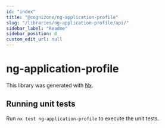 ```yaml
---
id: "index"
title: "@cognizone/ng-application-profile"
slug: "/libraries/ng-application-profile/api/"
sidebar_label: "Readme"
sidebar_position: 0
custom_edit_url: null
---
```


# ng-application-profile

This library was generated with [Nx](https://nx.dev).

## Running unit tests

Run `nx test ng-application-profile` to execute the unit tests.
